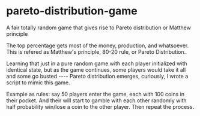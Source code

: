 # pareto-distribution-game
A fair totally random game that gives rise to Pareto distribution or Matthew principle

The top percentage gets most of the money, production, and whatsoever. This is refered as Matthew's principle, 80-20 rule, or Pareto Distribution.

Learning that just in a pure random game with each player initialized with identical state, but as the game continues, some players would take it all and some go busted ---- Pareto distribution emerges, curiously, I wrote a script to mimic this game.

Example as rules:
say 50 players enter the game, each with 100 coins in their pocket. And their will start to gamble with each other randomly with half probability win/lose a coin to the other player. Then repeat the process.
